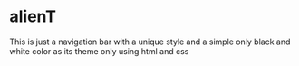 # alienT
This is just a navigation bar with a unique style 
and a simple only black and white color as its theme
only using html and css 
